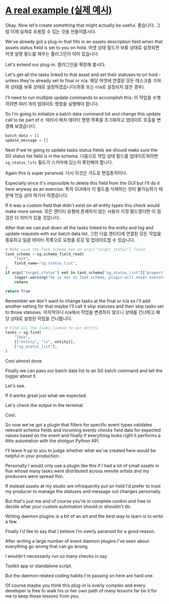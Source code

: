 # [A real example (실제 예시)](https://youtu.be/YPZ1FWvhf7k?t=23m6s)

Okay. Now let's create something that might actually be useful.
좋습니다. 그럼 이제 실제로 유용할 수 있는 것을 만들어봅시다.

We've already got a plug-in that fills in an assets description field when that  assets status field is set to you on hold.
어셋 상태 필드가 보류 상태로 설정되면 어셋 설명 필드를 채우는 플러그인이 이미 있습니다.

Let's extend our plug-in.
플러그인을 확장해 봅시다.

Let's get all the tasks linked to that asset and set their statuses to on hold - unless they're already set to final or n/a.
해당 어셋에 연결된 모든 태스크를 가져와 상태를 보류 상태로 설정하겠습니다(최종 또는 n/a로 설정되지 않은 경우).

I'll need to run multiple update commands to accomplish this.
이 작업을 수행하려면 여러 개의 업데이트 명령을 실행해야 합니다.

So I'm going to initialize a batch data command list and change this update call to be part of it.
따라서 배치 데이터 명령 목록을 초기화하고 업데이트 호출을 변경해 보겠습니다.

```python
batch_data = []
update_message = []
```

Next if we're going to update tasks status fields we should make sure the SG status list field is in the schema.
다음으로 작업 상태 필드를 업데이트하려면 `sg_status_lsts` 필드가 스키마에 있는지 확인해야 합니다.

Again this is super paranoid.
다시 이것은 극도로 편집증적이다.

Especially since it's impossible to delete this field from the GUI but I'll do it  here anyway as an exercise.
특히 GUI에서 이 필드를 삭제하는 것이 불가능하기 때문에 연습 삼아 여기서 하겠습니다.

If it was a custom field that didn't exist on all entity types this check would make more sense.
모든 엔티티 유형에 존재하지 않는 사용자 지정 필드였다면 이 점검은 더 의미가 있을 것입니다.

After that we can pull down all the tasks linked to the entity and log and update requests with our batch data list.
그런 다음 엔티티에 연결된 모든 작업을 종료하고 일괄 데이터 목록으로 요청을 로깅 및 업데이트할 수 있습니다.

```python
# Make sure the Task schema has an args["target_status"] field.
task_schema = sg.schema_field_read(
    "Task",
    field_name="sg_status_list",
)
if args["target_status"] not in task_schema["sg_status_list"]["properties"]["valid_values"]["value"]:
    logger.warning("%s is not in Task schema, plugin will never execute." % args["task_status"])
    return

return True
```

Remember we don't want to change tasks at the final or n/a so I'll add another setting for that maybe I'll call it skip statuses and then skip tasks set to those statuses.
마지막이나 n/a에서 작업을 변경하지 않으니 상태를 건너뛰고 해당 상태로 설정된 작업을 건너뜁니다.

```python
# Find all the Tasks linked to our entity.
tasks = sg.find(
    "Task",
    [["entity", "is", entity]],
    ["sg_status_list"],
)
```

Cool almost done.

Finally we can pass our batch data list to an SG batch command and tell the logger about it.

Let's see.

If it works great just what we expected.

Let's check the output in the terminal.

Cool.

So now we've got a plugin that filters for specific event types validates relevant schema fields and incoming events checks field data for expected values based on the event and finally if everything looks right it performs a little automation  with the shotgun Python API.

I'll leave it up to you to judge whether what we've created here would be helpful in your production.

Personally I would only use a plugin like this if I had a lot of small assets in flux whose many tasks were distributed across remote artists and my producers were spread thin.

If instead assets at my studio are infrequently put on hold I'd prefer to trust my  producer to manage the statuses and message out changes personally.

But that's just me and of course you're in complete control and free to decide what your custom automation should or shouldn't do.

Writing daemon plugins is a bit of an art and the best way to learn is to write a few.

Finally I'd like to say that I believe I'm overly paranoid for a good reason.

After writing a large number of event daemon plugins I've seen about everything go wrong that can go wrong.

I wouldn't necessarily run so many checks in say.

Toolkit app or standalone script.

But the daemon related coding habits I'm passing on here are hard one.

Of course maybe you think this plug-in is overly complex and every developer is free to walk his or her own path of many lessons far be it for me to keep those  lessons from you.
